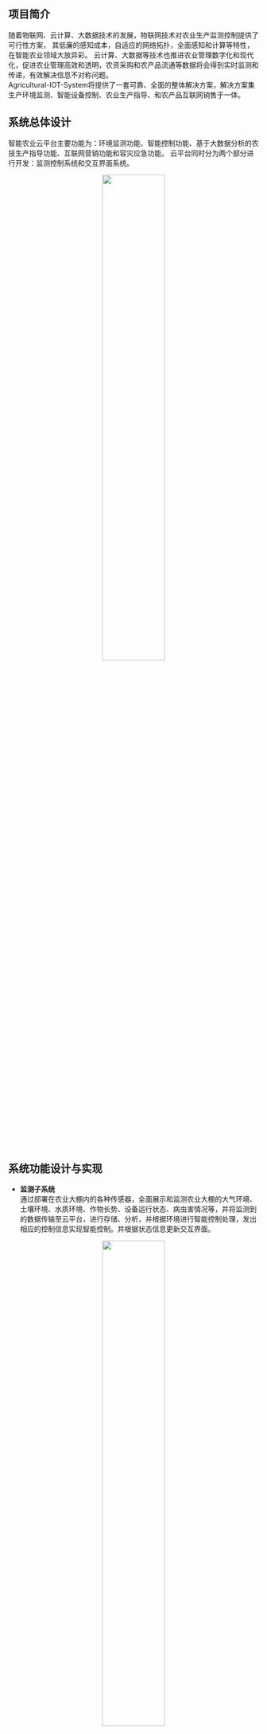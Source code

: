 ## 项目简介
随着物联网、云计算、大数据技术的发展，物联网技术对农业生产监测控制提供了可行性方案，
其低廉的感知成本，自适应的网络拓扑，全面感知和计算等特性，在智能农业领域大放异彩。 
云计算、大数据等技术也推进农业管理数字化和现代化，促进农业管理高效和透明，农资采购和农产品流通等数据将会得到实时监测和传递，有效解决信息不对称问题。  
Agricultural-IOT-System将提供了一套可靠、全面的整体解决方案，解决方案集生产环境监测、智能设备控制、农业生产指导、和农产品互联网销售于一体。  

## 系统总体设计  
智能农业云平台主要功能为：环境监测功能、智能控制功能、基于大数据分析的农技生产指导功能、互联网营销功能和容灾应急功能。
云平台同时分为两个部分进行开发：监测控制系统和交互界面系统。  
<div align=center>
<img src="https://github.com/efishliu/Agricultural-IOT-System/blob/master/image/%E7%B3%BB%E7%BB%9F%E6%80%BB%E4%BD%93%E8%AE%BE%E8%AE%A1%E5%9B%BE.jpg?raw=true" width = 50% height = 50% />
</div>  


## 系统功能设计与实现  
* **监测子系统**  
通过部署在农业大棚内的各种传感器，全面展示和监测农业大棚的大气环境、土壤环境、水质环境、作物长势、设备运行状态、病虫害情况等，并将监测到的数据传输至云平台，进行存储、分析，并根据环境进行智能控制处理，发出相应的控制信息实现智能控制。并根据状态信息更新交互界面。  
<div align=center>
<img src="https://github.com/efishliu/Agricultural-IOT-System/blob/master/image/%E9%9C%80%E6%B1%821.jpg?raw=true" width = 50% height = 50% />
</div>  

[监测子系统传感器功能与组网测试](https://github.com/efishliu/Agricultural-IOT-System/tree/master/SerialApp)

* **控制子系统**  
控制子系统由控制设备类型、控制方式、控制信息格式三部分组成。实现多种方式对设备进行远端控制。  
[监测子系统传感器功能测试](https://github.com/efishliu/Agricultural-IOT-System/tree/master/Stand-alone-cc2530)  

* **云平台分析子系统**  
云平台分析子系统通过利用云计算技术，采用软件即服务模式（Saas）进行平台的搭建，数据集中到云数据中心统一存储与处理。并搭建分布式计算框架进行人工智能分析。云平台分析子系统主要分为两部分：即基于监测数据的智能控制分析和基于大数据的农业生产指导分析。  
1.基于监测数据的智能控制分析：分析各种传感器、控制器规则策略，建立智能分析策略模型，通过基于传感器监测数据，进行智能分析，实现农业生产的智能预警和联动控制。  
[基于监测数据的智能控制分析与实现](https://github.com/efishliu/Agricultural-IOT-System/tree/master/Intelligent-Agricultural/project)  
2.基于大数据的农业生产指导分析：基于监测数据和其他可靠数据，通过大数据平台和人工智能算法，对农产品的需求、作物生长影响因素等做出分析，提供基于大数据的准确的农业生产指导。  



* **用户交互子系统**  

* **容灾子系统**  

